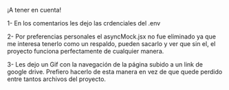¡A tener en cuenta!

1- En los comentarios les dejo las crdenciales del .env

2- Por preferencias personales el asyncMock.jsx no fue eliminado ya que me interesa tenerlo como un respaldo, pueden sacarlo y ver que sin el, el proyecto funciona perfectamente de cualquier manera.

3- Les dejo un Gif con la navegación de la página subido a un link de google drive. Prefiero hacerlo de esta manera en vez de que quede perdido entre tantos archivos del proyecto.
